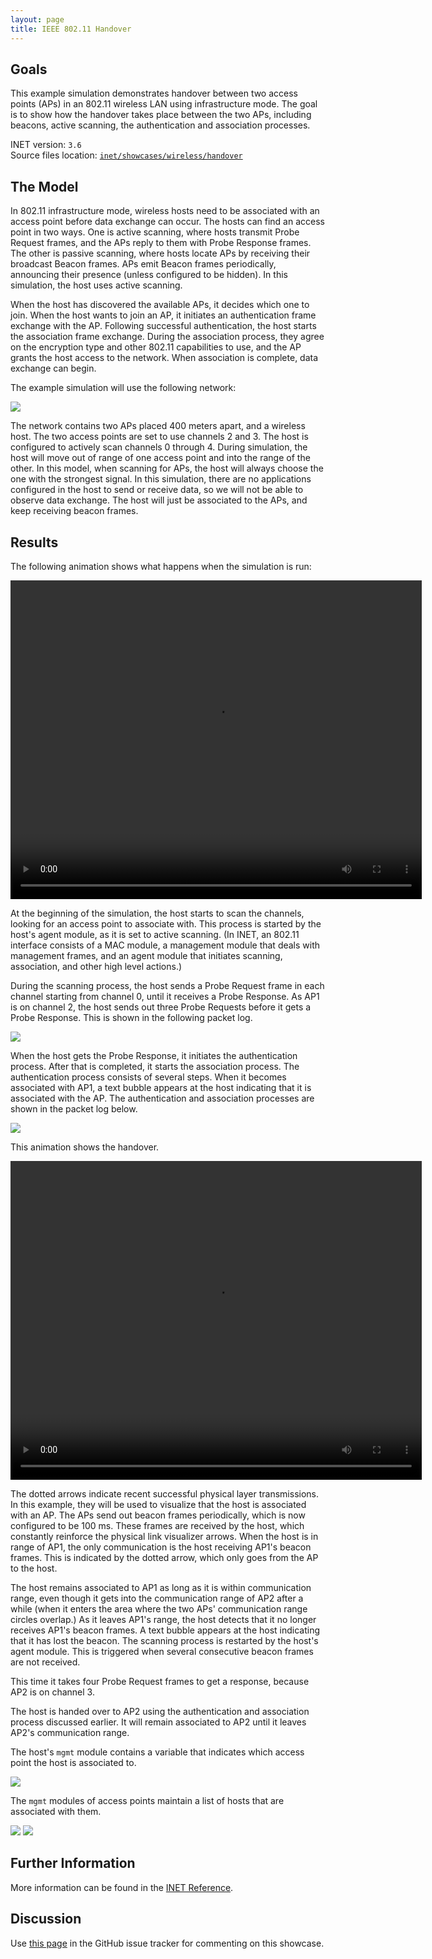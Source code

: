 ```yaml
---
layout: page
title: IEEE 802.11 Handover
---
```


## Goals

This example simulation demonstrates handover between two access points (APs)
in an 802.11 wireless LAN using infrastructure mode. The goal is to show how the
handover takes place between the two APs, including beacons, active scanning,
the authentication and association processes.

INET version: `3.6`<br>
Source files location: <a href="https://github.com/inet-framework/inet-showcases/tree/master/wireless/handover" target="_blank">`inet/showcases/wireless/handover`</a>

## The Model

In 802.11 infrastructure mode, wireless hosts need to be associated with an
access point before data exchange can occur. The hosts can find an access point
in two ways. One is active scanning, where hosts transmit Probe Request frames,
and the APs reply to them with Probe Response frames. The other is passive
scanning, where hosts locate APs by receiving their broadcast Beacon frames. APs
emit Beacon frames periodically, announcing their presence (unless configured to
be hidden). In this simulation, the host uses active scanning.

When the host has discovered the available APs, it decides which one to join.
When the host wants to join an AP, it initiates an authentication frame exchange
with the AP. Following successful authentication, the host starts the association
frame exchange. During the association process, they agree on the encryption
type and other 802.11 capabilities to use, and the AP grants the host access to the
network. When association is complete, data exchange can begin.

The example simulation will use the following network:

<img class="screen" src="network2.png">

The network contains two APs placed 400 meters apart, and a wireless host. The
two access points are set to use channels 2 and 3. The host is configured to
actively scan channels 0 through 4. During simulation, the host will move out of
range of one access point and into the range of the other. In this model, when
scanning for APs, the host will always choose the one with the strongest signal. In
this simulation, there are no applications configured in the host to send or receive
data, so we will not be able to observe data exchange. The host will just be
associated to the APs, and keep receiving beacon frames.

## Results

The following animation shows what happens when the simulation is run:

<video autoplay loop controls onclick="this.paused ? this.play() : this.pause();" src="handover1.mp4" width="658" height="510"></video>

At the beginning of the simulation, the host starts to scan the channels, looking
for an access point to associate with. This process is started by the host's agent
module, as it is set to active scanning. (In INET, an 802.11 interface consists of a
MAC module, a management module that deals with management frames, and an
agent module that initiates scanning, association, and other high level actions.)

During the scanning process, the host sends a Probe Request frame in each
channel starting from channel 0, until it receives a Probe Response. As AP1 is on
channel 2, the host sends out three Probe Requests before it gets a Probe
Response. This is shown in the following packet log.

<img class="screen" src="scan.png">

When the host gets the Probe Response, it initiates the authentication process.
After that is completed, it starts the association process. The authentication
process consists of several steps. When it becomes associated with AP1, a text
bubble appears at the host indicating that it is associated with the AP. The
authentication and association processes are shown in the packet log below.

<img class="screen" src="assoc.png">

This animation shows the handover.

<video autoplay loop controls onclick="this.paused ? this.play() : this.pause();" src="handover2.mp4" width="658" height="510"></video>

The dotted arrows indicate recent successful physical layer transmissions. In this
example, they will be used to visualize that the host is associated with an AP. The
APs send out beacon frames periodically, which is now configured to be 100 ms.
These frames are received by the host, which constantly reinforce the physical
link visualizer arrows. When the host is in range of AP1, the only communication is
the host receiving AP1's beacon frames. This is indicated by the dotted arrow,
which only goes from the AP to the host.

The host remains associated to AP1 as long as it is within communication range,
even though it gets into the communication range of AP2 after a while (when it
enters the area where the two APs' communication range circles overlap.) As it
leaves AP1's range, the host detects that it no longer receives AP1's beacon
frames. A text bubble appears at the host indicating that it has lost the beacon.
The scanning process is restarted by the host's agent module. This is triggered
when several consecutive beacon frames are not received.

This time it takes four Probe Request frames to get a response, because AP2 is on
channel 3.

The host is handed over to AP2 using the authentication and association process
discussed earlier. It will remain associated to AP2 until it leaves AP2's
communication range.

The host's `mgmt` module contains a variable that indicates which
access point the host is associated to.

<img class="screen" src="assocap2.png">

The `mgmt` modules of access points maintain a list of hosts that are
associated with them.

<img class="screen" src="stalist1.png">

<img class="screen" src="stalist2.png">

## Further Information

More information can be found in the <a href="https://omnetpp.org/doc/inet/api-current/neddoc/index.html" target="_blank">INET Reference</a>.

## Discussion

Use <a href="https://github.com/inet-framework/inet-showcases/issues/8" target="_blank">this page</a>
in the GitHub issue tracker for commenting on this showcase.
